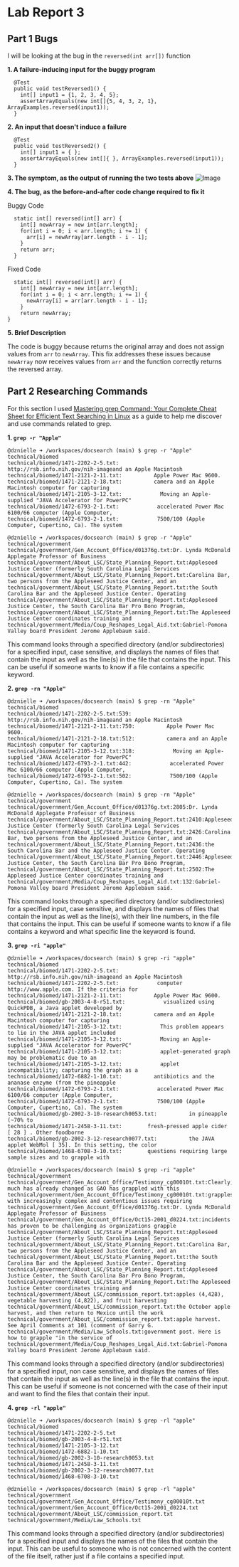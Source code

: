 # Lab Report 3

## Part 1 Bugs
I will be looking at the bug in the `reversed(int arr[])` function

**1. A failure-inducing input for the buggy program**
```
  @Test
  public void testReversed1() {
    int[] input1 = {1, 2, 3, 4, 5};
    assertArrayEquals(new int[]{5, 4, 3, 2, 1}, ArrayExamples.reversed(input1));
  }
```

**2. An input that doesn't induce a failure**
```
  @Test
  public void testReversed2() {
    int[] input1 = { };
    assertArrayEquals(new int[]{ }, ArrayExamples.reversed(input1));
  }
```

**3. The symptom, as the output of running the two tests above**
![Image](output.PNG)

**4. The bug, as the before-and-after code change required to fix it**

Buggy Code
```
  static int[] reversed(int[] arr) {
    int[] newArray = new int[arr.length];
    for(int i = 0; i < arr.length; i += 1) {
      arr[i] = newArray[arr.length - i - 1];
    }
    return arr;
  }
```

Fixed Code
```
  static int[] reversed(int[] arr) {
    int[] newArray = new int[arr.length];
    for(int i = 0; i < arr.length; i += 1) {
      newArray[i] = arr[arr.length - i - 1];
    }
    return newArray;
}
```

**5. Brief Description**

The code is buggy because returns the original array and does not assign values from `arr`  to `newArray`. This fix addresses these issues because `newArray` now receives values from `arr` and the function correctly returns the reversed array.

   
## Part 2 Researching Commands

For this section I used [Mastering grep Command: Your Complete Cheat Sheet for Efficient Text Searching in Linux](https://medium.com/@cuncis/mastering-grep-command-your-complete-cheat-sheet-for-efficient-text-searching-in-linux-b569a573432b) as a guide to help me discover and use commands related to grep.

**1. `grep -r "Apple"`**
```
@dznielle ➜ /workspaces/docsearch (main) $ grep -r "Apple" technical/biomed
technical/biomed/1471-2202-2-5.txt:            http://rsb.info.nih.gov/nih-imageand an Apple Macintosh
technical/biomed/1471-2121-2-11.txt:          Apple Power Mac 9600.
technical/biomed/1471-2121-2-18.txt:          camera and an Apple Macintosh computer for capturing
technical/biomed/1471-2105-3-12.txt:            Moving an Apple-supplied "JAVA Accelerator for PowerPC"
technical/biomed/1472-6793-2-1.txt:            accelerated Power Mac 6100/66 computer (Apple Computer,
technical/biomed/1472-6793-2-1.txt:            7500/100 (Apple Computer, Cupertino, Ca). The system
```
```
@dznielle ➜ /workspaces/docsearch (main) $ grep -r "Apple" technical/government
technical/government/Gen_Account_Office/d01376g.txt:Dr. Lynda McDonald Applegate Professor of Business
technical/government/About_LSC/State_Planning_Report.txt:Appleseed Justice Center (formerly South Carolina Legal Services
technical/government/About_LSC/State_Planning_Report.txt:Carolina Bar, two persons from the Appleseed Justice Center, and an
technical/government/About_LSC/State_Planning_Report.txt:the South Carolina Bar and the Appleseed Justice Center. Operating
technical/government/About_LSC/State_Planning_Report.txt:Appleseed Justice Center, the South Carolina Bar Pro Bono Program,
technical/government/About_LSC/State_Planning_Report.txt:The Appleseed Justice Center coordinates training and
technical/government/Media/Coup_Reshapes_Legal_Aid.txt:Gabriel-Pomona Valley board President Jerome Applebaum said.
```

This command looks through a specified directory (and/or subdirectories) for a specified input, case sensitive, and displays the names of files that contain the input as well as the line(s) in the file that contains the input. This can be useful if someone wants to know if a file contains a specific keyword.

**2. `grep -rn "Apple"`**
```
@dznielle ➜ /workspaces/docsearch (main) $ grep -rn "Apple" technical/biomed
technical/biomed/1471-2202-2-5.txt:539:            http://rsb.info.nih.gov/nih-imageand an Apple Macintosh
technical/biomed/1471-2121-2-11.txt:750:          Apple Power Mac 9600.
technical/biomed/1471-2121-2-18.txt:512:          camera and an Apple Macintosh computer for capturing
technical/biomed/1471-2105-3-12.txt:318:            Moving an Apple-supplied "JAVA Accelerator for PowerPC"
technical/biomed/1472-6793-2-1.txt:442:            accelerated Power Mac 6100/66 computer (Apple Computer,
technical/biomed/1472-6793-2-1.txt:502:            7500/100 (Apple Computer, Cupertino, Ca). The system
```
```
@dznielle ➜ /workspaces/docsearch (main) $ grep -rn "Apple" technical/government
technical/government/Gen_Account_Office/d01376g.txt:2805:Dr. Lynda McDonald Applegate Professor of Business
technical/government/About_LSC/State_Planning_Report.txt:2410:Appleseed Justice Center (formerly South Carolina Legal Services
technical/government/About_LSC/State_Planning_Report.txt:2426:Carolina Bar, two persons from the Appleseed Justice Center, and an
technical/government/About_LSC/State_Planning_Report.txt:2436:the South Carolina Bar and the Appleseed Justice Center. Operating
technical/government/About_LSC/State_Planning_Report.txt:2446:Appleseed Justice Center, the South Carolina Bar Pro Bono Program,
technical/government/About_LSC/State_Planning_Report.txt:2502:The Appleseed Justice Center coordinates training and
technical/government/Media/Coup_Reshapes_Legal_Aid.txt:132:Gabriel-Pomona Valley board President Jerome Applebaum said.
```

This command looks through a specified directory (and/or subdirectories) for a specified input, case sensitive, and displays the names of files that contain the input as well as the line(s), with their line numbers, in the file that contains the input. This can be useful if someone wants to know if a file contains a keyword and what specific line the keyword is found.

**3. `grep -ri "apple"`**
```
@dznielle ➜ /workspaces/docsearch (main) $ grep -ri "apple" technical/biomed
technical/biomed/1471-2202-2-5.txt:            http://rsb.info.nih.gov/nih-imageand an Apple Macintosh
technical/biomed/1471-2202-2-5.txt:            computer http://www.apple.com. If the criteria for
technical/biomed/1471-2121-2-11.txt:          Apple Power Mac 9600.
technical/biomed/gb-2003-4-8-r51.txt:            visualized using QuickPDB, a Java applet developed by
technical/biomed/1471-2121-2-18.txt:          camera and an Apple Macintosh computer for capturing
technical/biomed/1471-2105-3-12.txt:            This problem appears to lie in the JAVA applet included
technical/biomed/1471-2105-3-12.txt:            Moving an Apple-supplied "JAVA Accelerator for PowerPC"
technical/biomed/1471-2105-3-12.txt:            applet-generated graph may be problematic due to an
technical/biomed/1471-2105-3-12.txt:            applet incompatibility; capturing the graph as a
technical/biomed/1472-6882-1-10.txt:          antibiotics and the ananase enzyme (from the pineapple 
technical/biomed/1472-6793-2-1.txt:            accelerated Power Mac 6100/66 computer (Apple Computer,
technical/biomed/1472-6793-2-1.txt:            7500/100 (Apple Computer, Cupertino, Ca). The system
technical/biomed/gb-2002-3-10-research0053.txt:          in pineapple (~70% to 
technical/biomed/1471-2458-3-11.txt:        fresh-pressed apple cider [ 28 ] . Other foodborne
technical/biomed/gb-2002-3-12-research0077.txt:          the JAVA applet WebMol [ 35]. In this setting, the color
technical/biomed/1468-6708-3-10.txt:        questions requiring large sample sizes and to grapple with
```
```
@dznielle ➜ /workspaces/docsearch (main) $ grep -ri "apple" technical/government
technical/government/Gen_Account_Office/Testimony_cg00010t.txt:Clearly, much has already changed as GAO has grappled with this
technical/government/Gen_Account_Office/Testimony_cg00010t.txt:grapples with increasingly complex and contentious issues requiring
technical/government/Gen_Account_Office/d01376g.txt:Dr. Lynda McDonald Applegate Professor of Business
technical/government/Gen_Account_Office/Oct15-2001_d0224.txt:incidents has proven to be challenging as organizations grapple
technical/government/About_LSC/State_Planning_Report.txt:Appleseed Justice Center (formerly South Carolina Legal Services
technical/government/About_LSC/State_Planning_Report.txt:Carolina Bar, two persons from the Appleseed Justice Center, and an
technical/government/About_LSC/State_Planning_Report.txt:the South Carolina Bar and the Appleseed Justice Center. Operating
technical/government/About_LSC/State_Planning_Report.txt:Appleseed Justice Center, the South Carolina Bar Pro Bono Program,
technical/government/About_LSC/State_Planning_Report.txt:The Appleseed Justice Center coordinates training and
technical/government/About_LSC/commission_report.txt:apples (4,428), vegetable harvesting (4,822), and fruit harvesting
technical/government/About_LSC/commission_report.txt:the October apple harvest, and then return to Mexico until the work
technical/government/About_LSC/commission_report.txt:apple harvest. See April Comments at 101 (comment of Garry G.
technical/government/Media/Law_Schools.txt:government post. Here is how to grapple "in the service of
technical/government/Media/Coup_Reshapes_Legal_Aid.txt:Gabriel-Pomona Valley board President Jerome Applebaum said.
```
This command looks through a specified directory (and/or subdirectories) for a specified input, non case sensitive, and displays the names of files that contain the input as well as the line(s) in the file that contains the input. This can be useful if someone is not concerned with the case of their input and want to find the files that contain their input.


**4. `grep -rl "apple"`**
```
@dznielle ➜ /workspaces/docsearch (main) $ grep -rl "apple" technical/biomed
technical/biomed/1471-2202-2-5.txt
technical/biomed/gb-2003-4-8-r51.txt
technical/biomed/1471-2105-3-12.txt
technical/biomed/1472-6882-1-10.txt
technical/biomed/gb-2002-3-10-research0053.txt
technical/biomed/1471-2458-3-11.txt
technical/biomed/gb-2002-3-12-research0077.txt
technical/biomed/1468-6708-3-10.txt
```
```
@dznielle ➜ /workspaces/docsearch (main) $ grep -rl "apple" technical/government
technical/government/Gen_Account_Office/Testimony_cg00010t.txt
technical/government/Gen_Account_Office/Oct15-2001_d0224.txt
technical/government/About_LSC/commission_report.txt
technical/government/Media/Law_Schools.txt
```
This command looks through a specified directory (and/or subdirectories) for a specified input and displays the names of the files that contain the input. This can be useful to someone who is not concerned with the content of the file itself, rather just if a file contains a specified input.


